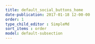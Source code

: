 ```yaml
---
title: default_social_buttons_home
date-publication: 2017-01-18 12-00-00
order: 1
type_child_editor : SimpleMd
sort_items : order
model: default-subsection
---
```


